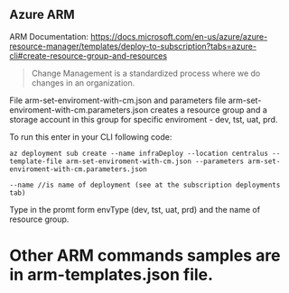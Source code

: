 ## Azure ARM

ARM Documentation: https://docs.microsoft.com/en-us/azure/azure-resource-manager/templates/deploy-to-subscription?tabs=azure-cli#create-resource-group-and-resources

> Change Management is a standardized process where we do changes in an organization.

File arm-set-enviroment-with-cm.json and parameters file arm-set-enviroment-with-cm.parameters.json creates a resource group and a storage account in this group for specific enviroment - dev, tst, uat, prd.


To run this enter in your CLI following code:

```az deployment sub create --name infraDeploy --location centralus --template-file arm-set-enviroment-with-cm.json --parameters arm-set-enviroment-with-cm.parameters.json```

```--name //is name of deployment (see at the subscription deployments tab)```

Type in the promt form envType (dev, tst, uat, prd) and the name of resource group.

# Other ARM commands samples are in arm-templates.json file.